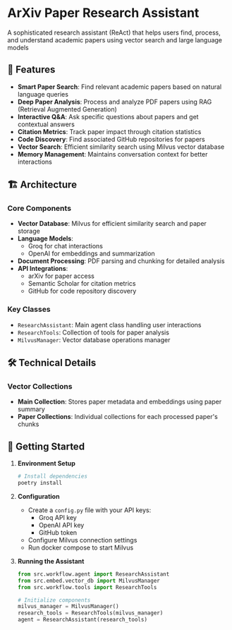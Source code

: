 # ArXiv Paper Research Assistant

A sophisticated research assistant (ReAct) that helps users find, process, and understand academic papers using vector search and large language models

## 🌟 Features

- **Smart Paper Search**: Find relevant academic papers based on natural language queries
- **Deep Paper Analysis**: Process and analyze PDF papers using RAG (Retrieval Augmented Generation)
- **Interactive Q&A**: Ask specific questions about papers and get contextual answers
- **Citation Metrics**: Track paper impact through citation statistics
- **Code Discovery**: Find associated GitHub repositories for papers
- **Vector Search**: Efficient similarity search using Milvus vector database
- **Memory Management**: Maintains conversation context for better interactions

## 🏗️ Architecture

### Core Components

- **Vector Database**: Milvus for efficient similarity search and paper storage
- **Language Models**: 
  - Groq for chat interactions
  - OpenAI for embeddings and summarization
- **Document Processing**: PDF parsing and chunking for detailed analysis
- **API Integrations**:
  - arXiv for paper access
  - Semantic Scholar for citation metrics
  - GitHub for code repository discovery

### Key Classes

- `ResearchAssistant`: Main agent class handling user interactions
- `ResearchTools`: Collection of tools for paper analysis
- `MilvusManager`: Vector database operations manager

## 🛠️ Technical Details

### Vector Collections

- **Main Collection**: Stores paper metadata and embeddings using paper summary
- **Paper Collections**: Individual collections for each processed paper's chunks


## 🚀 Getting Started

1. **Environment Setup**
   ```bash
   # Install dependencies
   poetry install
   ```

2. **Configuration**
   - Create a `config.py` file with your API keys:
     - Groq API key
     - OpenAI API key
     - GitHub token
   - Configure Milvus connection settings
   - Run docker compose to start Milvus

3. **Running the Assistant**
   ```python
   from src.workflow.agent import ResearchAssistant
   from src.embed.vector_db import MilvusManager
   from src.workflow.tools import ResearchTools

   # Initialize components
   milvus_manager = MilvusManager()
   research_tools = ResearchTools(milvus_manager)
   agent = ResearchAssistant(research_tools)
   ```